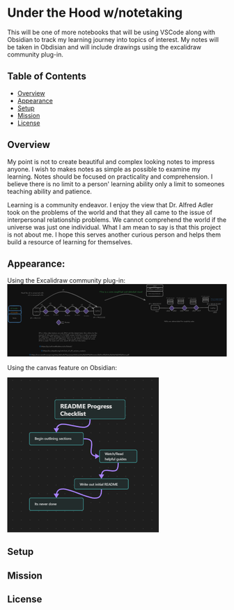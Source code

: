 # Under the Hood w/notetaking

This will be one of more notebooks that will be using VSCode along with Obsidian to track my learning journey into topics of interest.
My notes will be taken in Obdisian and will include drawings using the excalidraw community plug-in.

## Table of Contents
- [Overview](#overiew)
- [Appearance](#appearance)
- [Setup](#setup)
- [Mission](#mission)
- [License](#license)

## Overview 
My point is not to create beautiful and complex looking notes to impress anyone. I wish to makes notes as simple as possible to examine my learning. Notes should be focused on practicality and comprehension. I believe there is no limit to a person' learning ability only a limit to someones teaching ability and patience. 

Learning is a community endeavor. I enjoy the view that Dr. Alfred Adler took on the problems of the world and that they all came to the issue of interpersonal relationship problems. We cannot comprehend the world if the universe was just one individual. What I am mean to say is that this project is not about me. I hope this serves another curious person
and helps them build a resource of learning for themselves. 

## Appearance: 

Using the Excalidraw community plug-in: 
<img src="Forensics_notebook\Image_folder\L2 and L3.png"></img>

Using the canvas feature on Obsidian:

<img src="Forensics_notebook\Image_folder\README_canvas.png"></img>


## Setup


## Mission


## License